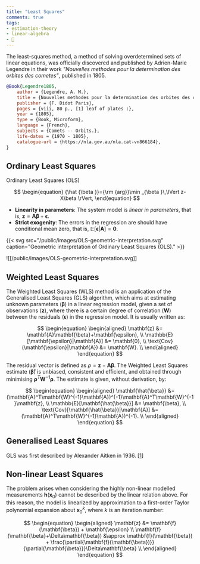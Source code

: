 ```yaml
---
title: "Least Squares"
comments: true
tags:
- estimation-theory
- linear-algebra
- 🌱
---
```


The least-squares method, a method of solving overdetermined sets of linear
equations, was officially discovered and published by Adrien-Marie Legendre in
their work _"Nouvelles methodes pour la determination des orbites des cometes"_,
published in 1805.

```bibtex {linenos=false}
@Book{Legendre1805,
    author = {Legendre, A. M.},
    title = {Nouvelles methodes pour la determination des orbites des cometes [microform] / par A.M. Legendre},
    publisher = {F. Didot Paris},
    pages = {viii, 80 p., [1] leaf of plates :},
    year = {1805},
    type = {Book, Microform},
    language = {French},
    subjects = {Comets -- Orbits.},
    life-dates = {1970 - 1805},
    catalogue-url = {https://nla.gov.au/nla.cat-vn866184},
}
```

## Ordinary Least Squares

Ordinary Least Squares (OLS)

$$
\begin{equation}
    {\hat {\beta }}={\rm {arg}}\min _{\beta }\,\lVert z-X\beta \rVert,
\end{equation}
$$

- **Linearity in parameters**: The system model is _linear in
  parameters_, that is, $\mathbf{z} = \mathbf{A}\mathbf{\beta}+\mathbf{\epsilon}$.
- **Strict exogenity**: The errors in the regression are should have conditional mean
  zero, that is, $\mathbb{E}[\mathbf{\epsilon}|\mathbf{A}] = \mathbf{0}$.

{{< svg src="/public/images/OLS-geometric-interpretation.svg" caption="Geometric interpretation of Ordinary Least Squares (OLS)." >}}

![[/public/images/OLS-geometric-interpretation.svg]]

## Weighted Least Squares

The Weighted Least Squares (WLS) method is an application of the
Generalised Least Squares (GLS) algorithm, which aims at
estimating unknown parameters ($\mathbf{\beta}$) in a linear regression model, given a
set of observations ($\mathbf{z}$), where there is a certain degree of correlation
($\mathbf{W}$) between the residuals ($\mathbf{\epsilon}$) in the regression model. It
is usually written as:

$$
\begin{equation}
    \begin{aligned}
        \mathbf{z} &= \mathbf{A}\mathbf{\beta}+\mathbf{\epsilon}, \\
        \mathbb{E}[\mathbf{\epsilon}|\mathbf{A}] &= \mathbf{0}, \\
        \text{Cov}(\mathbf{\epsilon}|\mathbf{A}) &= \mathbf{W}. \\
    \end{aligned}
\end{equation}
$$

The residual vector is defined as $\rho=\mathbf{z}-\mathbf{A}\mathbf{\beta}$. The Weighted
Least Squares estimate ($\mathbf{\hat{\beta}}$) is unbiased, consistent and
efficient, and obtained through minimising $\mathbf{\rho}^T\mathbf{W}^{-1}\mathbf{\rho}$. The
estimate is given, without derivation, by:

$$
\begin{equation}
    \begin{aligned}
        \mathbf{\hat{\beta}} &= (\mathbf{A}^T\mathbf{W}^{-1}\mathbf{A})^{-1}\mathbf{A}^T\mathbf{W}^{-1}\mathbf{z}, \\
        \mathbb{E}[\mathbf{\hat{\beta}}] &= \mathbf{\beta}, \\
        \text{Cov}[\mathbf{\hat{\beta}}|\mathbf{A}] &= (\mathbf{A}^T\mathbf{W}^{-1}\mathbf{A})^{-1}. \\
    \end{aligned}
\end{equation}
$$

## Generalised Least Squares

GLS was first described by Alexander Aitken in 1936. \[[1](https://en.wikipedia.org/wiki/Generalized_least_squares#cite_note-1)\]

## Non-linear Least Squares

The problem arises when considering the highly non-linear modelled measurements
$\mathbf{h}(\mathbf{x}_0)$ cannot be described by the linear relation above. For this
reason, the model is linearized by approximation to a first-order Taylor
polynomial expansion about $\mathbf{x}_0^k$, where $k$ is an iteration number:

$$
\begin{equation}
    \begin{aligned}
        \mathbf{z}                              &=        \mathbf{f}(\mathbf{\beta}) + \mathbf{\epsilon}                                                              \\
        \mathbf{f}(\mathbf{\beta}+\Delta\mathbf{\beta}) &\approx  \mathbf{f}(\mathbf{\beta}) + \frac{\partial{\mathbf{f}(\mathbf{\beta})}}{\partial{\mathbf{\beta}}}\Delta\mathbf{\beta}  \\
    \end{aligned}
\end{equation}
$$
